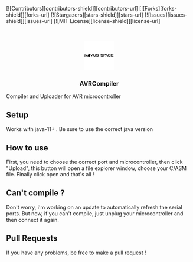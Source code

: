 [![Contributors][contributors-shield]][contributors-url]
[![Forks][forks-shield]][forks-url]
[![Stargazers][stars-shield]][stars-url]
[![Issues][issues-shield]][issues-url]
[![MIT License][license-shield]][license-url]

<br />
<p align="center">
  <a href="https://github.com/novus-alex/AVRCompiler">
    <img src="logo_black.png" alt="Logo" width="80" height="80">
  </a>

  <h3 align="center">AVRCompiler</h3>
</p>

Compiler and Uploader for AVR microcontroller

## Setup
Works with java-11+ .
Be sure to use the correct java version

## How to use
First, you need to choose the correct port and microcontroller, then click "Upload", this button will open a file explorer window, choose your C/ASM file. Finally click open and that's all !

## Can't compile ?
Don't worry, i'm working on an update to automatically refresh the serial ports. But now, if you can't compile, just unplug your microcontroller and then connect it again.

## Pull Requests
If you have any problems, be free to make a pull request !
